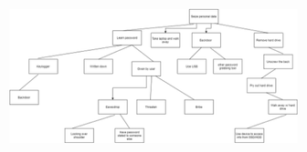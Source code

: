 ![threat model](https://github.com/znorden17/csci-476-594-spring2021-private/blob/main/threatmodel/threat%20model.png)
